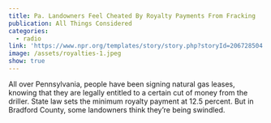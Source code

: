 ```yaml
---
title: Pa. Landowners Feel Cheated By Royalty Payments From Fracking
publication: All Things Considered
categories:
  - radio
link: 'https://www.npr.org/templates/story/story.php?storyId=206728504'
image: /assets/royalties-1.jpeg
show: true
---
```


All over Pennsylvania, people have been signing natural gas leases, knowing that they are legally entitled to a certain cut of money from the driller. State law sets the minimum royalty payment at 12.5 percent. But in Bradford County, some landowners think they’re being swindled.
